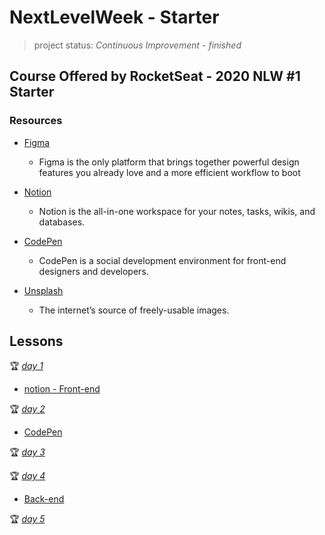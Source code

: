 # NextLevelWeek - Starter
> project status: *Continuous Improvement - finished* 

## Course Offered by RocketSeat - 2020 NLW #1 Starter

### Resources
- [Figma](https://www.figma.com/file/Byw4X5etg8VCmezueyhzkC/Ecoleta-(Starter)?node-id=136%3A546)
    - Figma is the only platform that brings together powerful design features you already love and a more efficient workflow to boot

- [Notion](https://www.notion.so/)
    - Notion is the all-in-one workspace for your notes, tasks, wikis, and databases.

- [CodePen](https://codepen.io/pen)
    - CodePen is a social development environment for front-end designers and developers.

- [Unsplash](https://unsplash.com/)
    - The internet’s source of freely-usable images.

## Lessons
:trophy: *[ day 1](https://nextlevelweek.com/aulas/starter/1/edicao/1)*

- [notion - Front-end](https://www.notion.so/Front-end-7c8a1a9a6df547058f1473f899a3b9c4)

 :trophy: *[ day 2](https://nextlevelweek.com/aulas/starter/2/edicao/1)*

 - [CodePen](https://codepen.io/Amanda0Katariny/pen/LYGVppj?editors=0010)

 :trophy: *[ day 3](https://nextlevelweek.com/aulas/starter/3/edicao/1)*

 :trophy: *[ day 4](https://nextlevelweek.com/aulas/starter/4/edicao/1)*

 - [Back-end](https://www.notion.so/Back-end-fd95f93735ff4cb2b18e7ce4f47636b6)

 :trophy: *[ day 5](https://nextlevelweek.com/aulas/starter/5/edicao/1)*